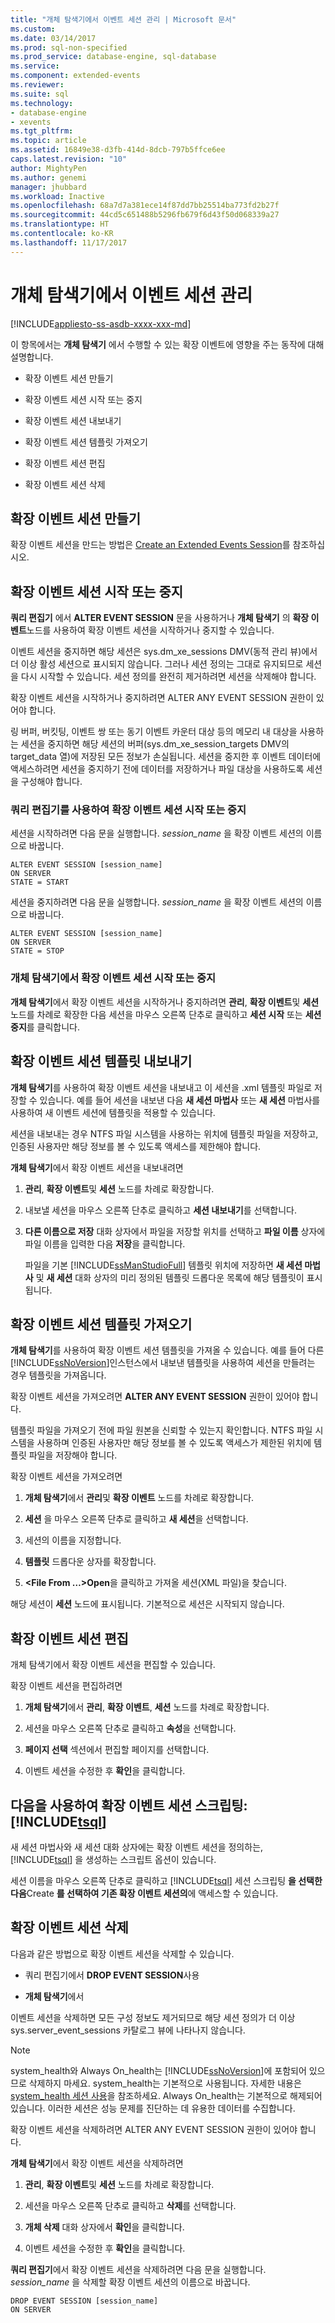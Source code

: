 ```yaml
---
title: "개체 탐색기에서 이벤트 세션 관리 | Microsoft 문서"
ms.custom: 
ms.date: 03/14/2017
ms.prod: sql-non-specified
ms.prod_service: database-engine, sql-database
ms.service: 
ms.component: extended-events
ms.reviewer: 
ms.suite: sql
ms.technology:
- database-engine
- xevents
ms.tgt_pltfrm: 
ms.topic: article
ms.assetid: 16849e38-d3fb-414d-8dcb-797b5ffce6ee
caps.latest.revision: "10"
author: MightyPen
ms.author: genemi
manager: jhubbard
ms.workload: Inactive
ms.openlocfilehash: 68a7d7a381ece14f87dd7bb25514ba773fd2b27f
ms.sourcegitcommit: 44cd5c651488b5296fb679f6d43f50d068339a27
ms.translationtype: HT
ms.contentlocale: ko-KR
ms.lasthandoff: 11/17/2017
---
```

# <a name="manage-event-sessions-in-the-object-explorer"></a>개체 탐색기에서 이벤트 세션 관리
[!INCLUDE[appliesto-ss-asdb-xxxx-xxx-md](../../includes/appliesto-ss-asdb-xxxx-xxx-md.md)]

  이 항목에서는 **개체 탐색기** 에서 수행할 수 있는 확장 이벤트에 영향을 주는 동작에 대해 설명합니다.  
  
-   확장 이벤트 세션 만들기  
  
-   확장 이벤트 세션 시작 또는 중지  
  
-   확장 이벤트 세션 내보내기  
  
-   확장 이벤트 세션 템플릿 가져오기  
  
-   확장 이벤트 세션 편집  
  
-   확장 이벤트 세션 삭제  
  
## <a name="create-an-extended-events-session"></a>확장 이벤트 세션 만들기  
 확장 이벤트 세션을 만드는 방법은 [Create an Extended Events Session](http://msdn.microsoft.com/library/34b1e95a-a80e-4aca-9201-abde47f2ca74)를 참조하십시오.  
  
## <a name="starting-or-stopping-an-extended-events-session"></a>확장 이벤트 세션 시작 또는 중지  
 **쿼리 편집기** 에서 **ALTER EVENT SESSION** 문을 사용하거나 **개체 탐색기** 의 **확장 이벤트**노드를 사용하여 확장 이벤트 세션을 시작하거나 중지할 수 있습니다.  
  
 이벤트 세션을 중지하면 해당 세션은 sys.dm_xe_sessions DMV(동적 관리 뷰)에서 더 이상 활성 세션으로 표시되지 않습니다. 그러나 세션 정의는 그대로 유지되므로 세션을 다시 시작할 수 있습니다. 세션 정의를 완전히 제거하려면 세션을 삭제해야 합니다.  
  
 확장 이벤트 세션을 시작하거나 중지하려면 ALTER ANY EVENT SESSION 권한이 있어야 합니다.  
  
 링 버퍼, 버킷팅, 이벤트 쌍 또는 동기 이벤트 카운터 대상 등의 메모리 내 대상을 사용하는 세션을 중지하면 해당 세션의 버퍼(sys.dm_xe_session_targets DMV의 target_data 열)에 저장된 모든 정보가 손실됩니다. 세션을 중지한 후 이벤트 데이터에 액세스하려면 세션을 중지하기 전에 데이터를 저장하거나 파일 대상을 사용하도록 세션을 구성해야 합니다.  
  
### <a name="start-or-stop-an-extended-events-session-using-query-editor"></a>쿼리 편집기를 사용하여 확장 이벤트 세션 시작 또는 중지  
 세션을 시작하려면 다음 문을 실행합니다. *session_name* 을 확장 이벤트 세션의 이름으로 바꿉니다.  
  
```  
ALTER EVENT SESSION [session_name]  
ON SERVER  
STATE = START  
```  
  
 세션을 중지하려면 다음 문을 실행합니다. *session_name* 을 확장 이벤트 세션의 이름으로 바꿉니다.  
  
```  
ALTER EVENT SESSION [session_name]  
ON SERVER  
STATE = STOP  
```  
  
### <a name="start-or-stop-an-extended-events-session-in-object-explorer"></a>개체 탐색기에서 확장 이벤트 세션 시작 또는 중지  
 **개체 탐색기**에서 확장 이벤트 세션을 시작하거나 중지하려면 **관리**, **확장 이벤트**및 **세션** 노드를 차례로 확장한 다음 세션을 마우스 오른쪽 단추로 클릭하고 **세션 시작** 또는 **세션 중지**를 클릭합니다.  
  
## <a name="export-an-extended-events-session-template"></a>확장 이벤트 세션 템플릿 내보내기  
 **개체 탐색기**를 사용하여 확장 이벤트 세션을 내보내고 이 세션을 .xml 템플릿 파일로 저장할 수 있습니다. 예를 들어 세션을 내보낸 다음 **새 세션 마법사** 또는 **새 세션** 마법사를 사용하여 새 이벤트 세션에 템플릿을 적용할 수 있습니다.  
  
 세션을 내보내는 경우 NTFS 파일 시스템을 사용하는 위치에 템플릿 파일을 저장하고, 인증된 사용자만 해당 정보를 볼 수 있도록 액세스를 제한해야 합니다.  
  
 **개체 탐색기**에서 확장 이벤트 세션을 내보내려면  
  
1.  **관리**, **확장 이벤트**및 **세션** 노드를 차례로 확장합니다.  
  
2.  내보낼 세션을 마우스 오른쪽 단추로 클릭하고 **세션 내보내기**를 선택합니다.  
  
3.  **다른 이름으로 저장** 대화 상자에서 파일을 저장할 위치를 선택하고 **파일 이름** 상자에 파일 이름을 입력한 다음 **저장**을 클릭합니다.  
  
     파일을 기본 [!INCLUDE[ssManStudioFull](../../includes/ssmanstudiofull-md.md)] 템플릿 위치에 저장하면 **새 세션 마법사** 및 **새 세션** 대화 상자의 미리 정의된 템플릿 드롭다운 목록에 해당 템플릿이 표시됩니다.  
  
## <a name="import-an-extended-events-session-template"></a>확장 이벤트 세션 템플릿 가져오기  
 **개체 탐색기**를 사용하여 확장 이벤트 세션 템플릿을 가져올 수 있습니다. 예를 들어 다른 [!INCLUDE[ssNoVersion](../../includes/ssnoversion-md.md)]인스턴스에서 내보낸 템플릿을 사용하여 세션을 만들려는 경우 템플릿을 가져옵니다.  
  
 확장 이벤트 세션을 가져오려면 **ALTER ANY EVENT SESSION** 권한이 있어야 합니다.  
  
 템플릿 파일을 가져오기 전에 파일 원본을 신뢰할 수 있는지 확인합니다. NTFS 파일 시스템을 사용하며 인증된 사용자만 해당 정보를 볼 수 있도록 액세스가 제한된 위치에 템플릿 파일을 저장해야 합니다.  
  
 확장 이벤트 세션을 가져오려면  
  
1.  **개체 탐색기**에서 **관리**및 **확장 이벤트** 노드를 차례로 확장합니다.  
  
2.  **세션** 을 마우스 오른쪽 단추로 클릭하고 **새 세션**을 선택합니다.  
  
3.  세션의 이름을 지정합니다.  
  
4.  **템플릿** 드롭다운 상자를 확장합니다.  
  
5.  **\<File From …>Open**을 클릭하고 가져올 세션(XML 파일)을 찾습니다.  
  
 해당 세션이 **세션** 노드에 표시됩니다. 기본적으로 세션은 시작되지 않습니다.  
  
## <a name="edit-an-extended-events-session"></a>확장 이벤트 세션 편집  
 개체 탐색기에서 확장 이벤트 세션을 편집할 수 있습니다.  
  
 확장 이벤트 세션을 편집하려면  
  
1.  **개체 탐색기**에서 **관리**, **확장 이벤트**, **세션** 노드를 차례로 확장합니다.  
  
2.  세션을 마우스 오른쪽 단추로 클릭하고 **속성**을 선택합니다.  
  
3.  **페이지 선택** 섹션에서 편집할 페이지를 선택합니다.  
  
4.  이벤트 세션을 수정한 후 **확인**을 클릭합니다.  
  
## <a name="script-an-event-session-definition-using-includetsqlincludestsql-mdmd"></a>다음을 사용하여 확장 이벤트 세션 스크립팅: [!INCLUDE[tsql](../../includes/tsql-md.md)]  
 새 세션 마법사와 새 세션 대화 상자에는 확장 이벤트 세션을 정의하는, [!INCLUDE[tsql](../../includes/tsql-md.md)] 을 생성하는 스크립트 옵션이 있습니다.  
  
 세션 이름을 마우스 오른쪽 단추로 클릭하고 [!INCLUDE[tsql](../../includes/tsql-md.md)] 세션 스크립팅 **을 선택한 다음**Create **를 선택하여 기존 확장 이벤트 세션의**에 액세스할 수 있습니다.  
  
## <a name="delete-an-extended-events-session"></a>확장 이벤트 세션 삭제  
 다음과 같은 방법으로 확장 이벤트 세션을 삭제할 수 있습니다.  
  
-   쿼리 편집기에서 **DROP EVENT SESSION**사용  
  
-   **개체 탐색기**에서  
  
 이벤트 세션을 삭제하면 모든 구성 정보도 제거되므로 해당 세션 정의가 더 이상 sys.server_event_sessions 카탈로그 뷰에 나타나지 않습니다.  
  
> [!NOTE]  
>  system_health와 Always On_health는 [!INCLUDE[ssNoVersion](../../includes/ssnoversion-md.md)]에 포함되어 있으므로 삭제하지 마세요. system_health는 기본적으로 사용됩니다. 자세한 내용은 [system_health 세션 사용](../../relational-databases/extended-events/use-the-system-health-session.md)을 참조하세요. Always On_health는 기본적으로 해제되어 있습니다. 이러한 세션은 성능 문제를 진단하는 데 유용한 데이터를 수집합니다.  
  
 확장 이벤트 세션을 삭제하려면 ALTER ANY EVENT SESSION 권한이 있어야 합니다.  
  
 **개체 탐색기**에서 확장 이벤트 세션을 삭제하려면  
  
1.  **관리**, **확장 이벤트**및 **세션** 노드를 차례로 확장합니다.  
  
2.  세션을 마우스 오른쪽 단추로 클릭하고 **삭제**를 선택합니다.  
  
3.  **개체 삭제** 대화 상자에서 **확인**을 클릭합니다.  
  
4.  이벤트 세션을 수정한 후 **확인**을 클릭합니다.  
  
 **쿼리 편집기**에서 확장 이벤트 세션을 삭제하려면 다음 문을 실행합니다. *session_name* 을 삭제할 확장 이벤트 세션의 이름으로 바꿉니다.  
  
```  
DROP EVENT SESSION [session_name]  
ON SERVER  
```  
  
  
